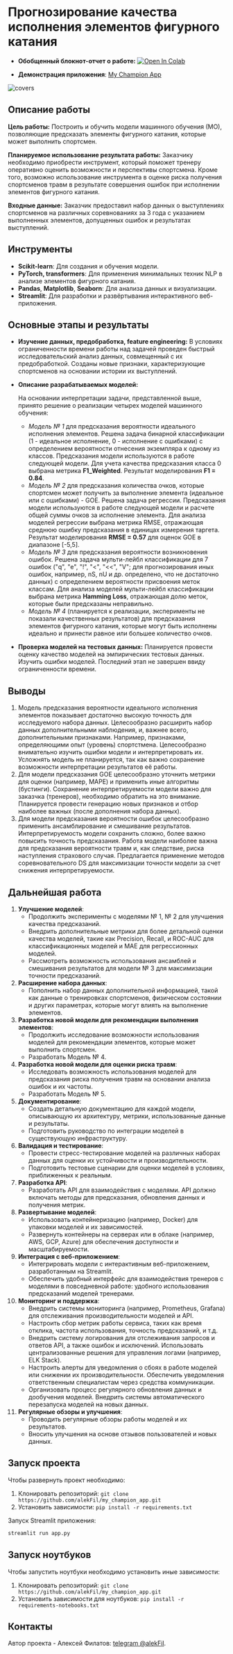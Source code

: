 # Прогнозирование качества исполнения элементов фигурного катания

* **Обобщенный блокнот-отчет о работе:** [![Open In Colab](https://colab.research.google.com/assets/colab-badge.svg)](https://colab.research.google.com/github/alekFil/my_champion_app/blob/main/notebooks/my_champion_app.ipynb)

* **Демонстрация приложения**: [My Champion App](https://my-champion-app.streamlit.app/)
 <img src="images\my-champion-app.streamlit.app.gif" alt="covers">


## Описание работы

**Цель работы:**
Построить и обучить модели машинного обучения (МО), позволяющие предсказать элементы фигурного катания, которые может выполнить спортсмен.

**Планируемое использование результата работы:**
Заказчику необходимо приобрести инструмент, который поможет тренеру оперативно оценить возможности и перспективы спортсмена. Кроме того, возможно использование инструмента в оценке риска получения спортсменов травм в результате совершения ошибок при исполнении элементов фигурного катания.

**Входные данные:**
Заказчик предоставил набор данных о выступлениях спортсменов на различных соревнованиях за 3 года с указанием выполненных элементов, допущенных ошибок и результатах выступлений.

## Инструменты
- **Scikit-learn**: Для создания и обучения модели.
- **PyTorch, transformers**: Для применения минимальных техник NLP в анализе элементов фигурного катания.
- **Pandas**, **Matplotlib**, **Seaborn**: Для анализа данных и визуализации.
- **Streamlit**: Для разработки и развёртывания интерактивного веб-приложения.

## Основные этапы и результаты
- **Изучение данных, предобработка, feature engineering:** В условиях ограниченности времени работы над задачей проведен быстрый исследовательский анализ данных, совмещенный с их предобработкой. Созданы новые признаки, характеризующие спортсменов на основании истории их выступлений.

- **Описание разрабатываемых моделей:** 
  
  На основании интерпретации задачи, представленной выше, принято решение о реализации четырех моделей машинного обучения:
  - *Модель № 1* для предсказания вероятности идеального исполнения элементов. Решена задача бинарной классификации (1 - идеальное исполнение, 0 - исполнение с ошибками) с определением вероятности отнесения экземпляра к одному из классов. Предсказания модели используются в работе следующей модели. Для учета качества предсказания класса 0 выбрана метрика **F1_Weighted**. Результат моделирования **F1 = 0.84**.
  - *Модель № 2* для предсказания количества очков, которые спортсмен может получить за выполнение элемента (идеальное или с ошибками) - GOE. Решена задача регрессии. Предсказания модели используются в работе следующей модели и расчете общей суммы очков за исполнение элемента. Для анализа моделей регрессии выбрана метрика RMSE, отражающая среднюю ошибку предсказания в единицах измерения таргета. Результат моделирования **RMSE = 0.57** для оценок GOE в диапазоне [-5,5].
  - *Модель № 3* для предсказания вероятности возникновения ошибок. Решена задача мульти-лейбл классификации для 7 ошибок ("q", "e", "!", "<", "<<", "V"; для прогнозирования иных ошибок, например, nS, nU и др. определено, что не достаточно данных) с определением вероятности присвоения меток классам. Для анализа моделей мульти-лейбл классификации выбрана метрика **Hamming Loss**, отражающая долю меток, которые были предсказаны неправильно. 
  - *Модель № 4* (планируется к реализации, эксперименты не показали качественных результатов) для предсказания элементов фигурного катания, которые могут быть исполнены идеально и принести равное или большее количество очков.

- **Проверка моделей на тестовых данных:** 
  Планируется провести оценку качество моделей на эмпирических тестовых данных. Изучить ошибки моделей. Последний этап не завершен ввиду ограниченности времени.

## Выводы 
1. Модель предсказания вероятности идеального исполнения элементов показывает достаточно высокую точность для исследуемого набора данных. Целесообразно расширить набор данных дополнительными наблюдения, и, важнее всего, дополнительными признаками. Например, признаками, определяющими опыт (уровень) спортстмена. Целесообразно внимательно изучить ошибки модели и интерпретировать их. Усложнять модель не планируется, так как важно сохранение возможности интерпретации результатов её работы.
2. Для модели предсказания GOE целесообразно уточнить метрики для оценки (например, MAPE) и применить иные алгоритмы (бустинги). Сохранение интерпретируемости модели важно для заказчка (тренеров), необходимо обратить на это внимание. Планируется провести генерацию новых признаков и отбор наиболее важных (после дополнения набора данных).
3. Для модели предсказания вероятности ошибок целесообразно применить ансамблирование и смешивание результатов. Интерпретируемость модели сохранить сложно, более важно повысить точность предсказания. Работа модели наиболее важна для предсказания вероятности травм и, как следствие, риска наступления страхового случая. Предлагается применение методов соревновательного DS для максимизации точности модели за счет снижения интерпретируемости.

## Дальнейшая работа
1. **Улучшение моделей**:
   - Продолжить эксперименты с моделями № 1, № 2 для улучшения качества предсказаний.
   - Внедрить дополнительные метрики для более детальной оценки качества моделей, такие как Precision, Recall, и ROC-AUC для классификационных моделей и MAE для регрессионных моделей.
   - Рассмотреть возможность использования ансамблей и смешивания результатов для модели № 3 для максимизации точности предсказаний.
2. **Расширение набора данных**:
   - Пополнить набор данных дополнительной информацией, такой как данные о тренировках спортсменов, физическом состоянии и других параметрах, которые могут влиять на выполнение элементов.
3. **Разработка новой модели для рекомендации выполнения элементов**:
   - Продолжить исследование возможности использования моделей для рекомендации элементов, которые может выполнить спортсмен.
   - Разработать Модель № 4.
4. **Разработка новой модели для оценки риска травм**:
   - Исследовать возможность использования моделей для предсказания риска получения травм на основании анализа ошибок и их частоты.
   - Разработать Модель № 5.
5. **Документирование**:
   - Создать детальную документацию для каждой модели, описывающую их архитектуру, метрики, использованные данные и результаты.
   - Подготовить руководство по интеграции моделей в существующую инфраструктуру.
6. **Валидация и тестирование**:
   - Провести стресс-тестирование моделей на различных наборах данных для оценки их устойчивости и производительности.
   - Подготовить тестовые сценарии для оценки моделей в условиях, приближенных к реальным.
7. **Разработка API**:
   - Разработать API для взаимодействия с моделями. API должно включать методы для предсказания, обновления данных и получения метрик.
8. **Развертывание моделей**:
   - Использовать контейнеризацию (например, Docker) для упаковки моделей и их зависимостей.
   - Развернуть контейнеры на серверах или в облаке (например, AWS, GCP, Azure) для обеспечения доступности и масштабируемости.
9. **Интеграция с веб-приложением**:
   - Интегрировать модели с интерактивным веб-приложением, разработанным на Streamlit.
   - Обеспечить удобный интерфейс для взаимодействия тренеров с моделями в повседневной работе: удобного использования предсказаний моделей тренерами.
10. **Мониторинг и поддержка**:
    - Внедрить системы мониторинга (например, Prometheus, Grafana) для отслеживания производительности моделей и API.
    - Настроить сбор метрик работы сервиса, таких как время отклика, частота использования, точность предсказаний, и т.д.
    - Внедрить систему логирования для отслеживания запросов и ответов API, а также ошибок и исключений. Использовать централизованные решения для управления логами (например, ELK Stack).
    - Настроить алерты для уведомления о сбоях в работе моделей или снижении их производительности. Обеспечить уведомления ответственным специалистам через средства коммуникации.
    - Организовать процесс регулярного обновления данных и дообучения моделей. Внедрить системы автоматического перезапуска моделей на новых данных.
11. **Регулярные обзоры и улучшения**:
    - Проводить регулярные обзоры работы моделей и их результатов.
    - Вносить улучшения на основе отзывов пользователей и новых данных.

## Запуск проекта
Чтобы развернуть проект необходимо:
1. Клонировать репозиторий:
`git clone https://github.com/alekFil/my_champion_app.git`
2. Установить зависимости: `pip install -r requirements.txt`

Запуск Streamlit приложения: 
```bash
streamlit run app.py
```

## Запуск ноутбуков
Чтобы запустить ноутбуки необходимо установить иные зависимости:
1. Клонировать репозиторий:
`git clone https://github.com/alekFil/my_champion_app.git`
2. Установить зависимости для ноутбуков: `pip install -r requirements-notebooks.txt`

## Контакты
Автор проекта - Алексей Филатов: [telegram @alekFil](https://t.me/alekfil).
